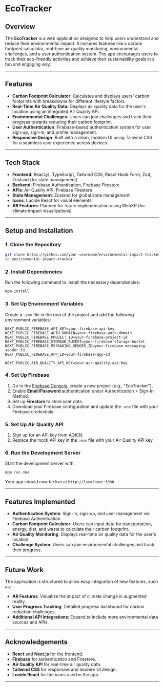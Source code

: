 # EcoTracker

## Overview

The **EcoTracker** is a web application designed to help users understand and reduce their environmental impact. It includes features like a carbon footprint calculator, real-time air quality monitoring, environmental challenges, and a user authentication system. The app encourages users to track their eco-friendly activities and achieve their sustainability goals in a fun and engaging way.

---

## Features

- **Carbon Footprint Calculator**: Calculates and displays users' carbon footprints with breakdowns for different lifestyle factors.
- **Real-Time Air Quality Data**: Displays air quality data for the user's location using an integrated Air Quality API.
- **Environmental Challenges**: Users can join challenges and track their progress towards reducing their carbon footprint.
- **User Authentication**: Firebase-based authentication system for user sign-up, sign-in, and profile management.
- **Responsive Design**: Built with a clean, modern UI using Tailwind CSS for a seamless user experience across devices.

---

## Tech Stack

- **Frontend**: React.js, TypeScript, Tailwind CSS, React Hook Form, Zod, Zustand (for state management)
- **Backend**: Firebase Authentication, Firebase Firestore
- **APIs**: Air Quality API, Firebase Firestore
- **State Management**: Zustand for global state management
- **Icons**: Lucide React for visual elements
- **AR Features**: Planned for future implementation using WebXR (for climate impact visualizations)

---

## Setup and Installation

### 1. Clone the Repository

```bash
git clone https://github.com/your-username/environmental-impact-tracker.git
cd environmental-impact-tracker
```

### 2. Install Dependencies

Run the following command to install the necessary dependencies:
```bash
npm install
```
### 3. Set Up Environment Variables

Create a `.env` file in the root of the project and add the following environment variables:

```plaintext
NEXT_PUBLIC_FIREBASE_API_KEY=your-firebase-api-key
NEXT_PUBLIC_FIREBASE_AUTH_DOMAIN=your-firebase-auth-domain
NEXT_PUBLIC_FIREBASE_PROJECT_ID=your-firebase-project-id
NEXT_PUBLIC_FIREBASE_STORAGE_BUCKET=your-firebase-storage-bucket
NEXT_PUBLIC_FIREBASE_MESSAGING_SENDER_ID=your-firebase-messaging-sender-id
NEXT_PUBLIC_FIREBASE_APP_ID=your-firebase-app-id

NEXT_PUBLIC_AIR_QUALITY_API_KEY=your-air-quality-api-key
```

### 4. Set Up Firebase

1. Go to the [Firebase Console](https://console.firebase.google.com/), create a new project (e.g., "EcoTracker").
2. Enable **Email/Password** authentication under Authentication > Sign-In Method.
3. Set up **Firestore** to store user data.
4. Download your Firebase configuration and update the `.env` file with your Firebase credentials.

### 5. Set Up Air Quality API

1. Sign up for an API key from [AQICN](https://aqicn.org).
2. Replace the mock API key in the `.env` file with your Air Quality API key.

### 6. Run the Development Server

Start the development server with:
```bash
npm run dev
```

Your app should now be live at `http://localhost:3000`.

---

## Features Implemented

- **Authentication System**: Sign-in, sign-up, and user management via Firebase Authentication.
- **Carbon Footprint Calculator**: Users can input data for transportation, energy, diet, and waste to calculate their carbon footprint.
- **Air Quality Monitoring**: Displays real-time air quality data for the user's location.
- **Challenge System**: Users can join environmental challenges and track their progress.

---

## Future Work

The application is structured to allow easy integration of new features, such as:

- **AR Features**: Visualize the impact of climate change in augmented reality.
- **User Progress Tracking**: Detailed progress dashboard for carbon reduction challenges.
- **Additional API Integrations**: Expand to include more environmental data sources and APIs.

---


## Acknowledgements

- **React** and **Next.js** for the frontend.
- **Firebase** for authentication and Firestore.
- **Air Quality API** for real-time air quality data.
- **Tailwind CSS** for responsive and modern UI design.
- **Lucide React** for the icons used in the app.

---
